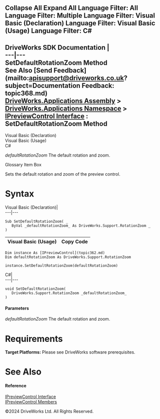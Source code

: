        

 Collapse All Expand All  Language Filter: All  Language Filter: Multiple  Language Filter: Visual Basic (Declaration) Language Filter: Visual Basic (Usage) Language Filter: C#  
---  
DriveWorks SDK Documentation  |   
---|---  
SetDefaultRotationZoom Method   
See Also [Send Feedback](mailto:apisupport@driveworks.co.uk?subject=Documentation Feedback: topic368.md)  
[DriveWorks.Applications Assembly](topic13.md) > [DriveWorks.Applications Namespace](topic16.md) > [IPreviewControl Interface](topic362.md) : SetDefaultRotationZoom Method  
---  
  
Visual Basic (Declaration)    
Visual Basic (Usage)    
C# 

_defaultRotationZoom_
    The default rotation and zoom.

Glossary Item Box

Sets the default rotation and zoom of the preview control. 

# Syntax

Visual Basic (Declaration)|   
---|---  
      
    
    Sub SetDefaultRotationZoom( _
       ByVal _defaultRotationZoom_ As DriveWorks.Support.RotationZoom _
    )   
  
Visual Basic (Usage)| Copy Code  
---|---  
      
    
    Dim instance As [IPreviewControl](topic362.md)
    Dim defaultRotationZoom As DriveWorks.Support.RotationZoom
     
    instance.SetDefaultRotationZoom(defaultRotationZoom)  
  
C#|   
---|---  
      
    
    void SetDefaultRotationZoom( 
       DriveWorks.Support.RotationZoom _defaultRotationZoom_
    )  
  
#### Parameters

 _defaultRotationZoom_
    The default rotation and zoom.

# Requirements

**Target Platforms:** Please see DriveWorks software prerequisites.

# See Also

#### Reference

[IPreviewControl Interface](topic362.md)   
[IPreviewControl Members](topic363.md)

©2024 DriveWorks Ltd. All Rights Reserved.
